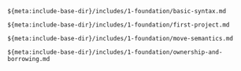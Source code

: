 ```{.include}
${meta:include-base-dir}/includes/1-foundation/basic-syntax.md
```

```{.include}
${meta:include-base-dir}/includes/1-foundation/first-project.md
```

```{.include}
${meta:include-base-dir}/includes/1-foundation/move-semantics.md
```

```{.include}
${meta:include-base-dir}/includes/1-foundation/ownership-and-borrowing.md
```
